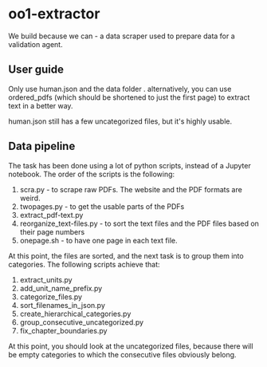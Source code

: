 # oo1-extractor

We build because we can - a data scraper used to prepare data for a validation agent.

## User guide

Only use human.json and the data folder . alternatively, you can use ordered_pdfs (which should be shortened to just the first page) to extract text in a better way.

human.json still has a few uncategorized files, but it's highly usable.

## Data pipeline

The task has been done using a lot of python scripts, instead of a Jupyter notebook. The order of the scripts is the following:

1. scra.py - to scrape raw PDFs. The website and the PDF formats are weird.
2. twopages.py - to get the usable parts of the PDFs
3. extract_pdf-text.py
4. reorganize_text-files.py - to sort the text files and the PDF files based on their page numbers
5. onepage.sh - to have one page in each text file.

At this point, the files are sorted, and the next task is to group them into categories. The following scripts achieve that:

1. extract_units.py
2. add_unit_name_prefix.py
3. categorize_files.py
4. sort_filenames_in_json.py
5. create_hierarchical_categories.py
6. group_consecutive_uncategorized.py
7. fix_chapter_boundaries.py

At this point, you should look at the uncategorized files, because there will be empty categories to which the consecutive files obviously belong.